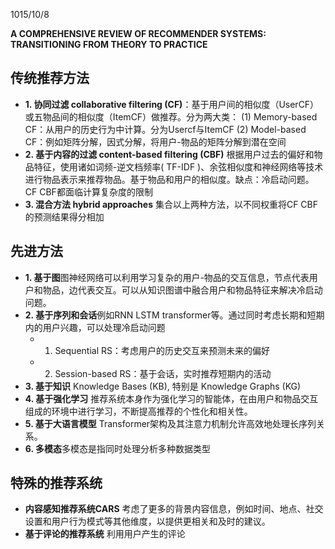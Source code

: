 1015/10/8

**A COMPREHENSIVE REVIEW OF RECOMMENDER SYSTEMS:  TRANSITIONING FROM THEORY TO PRACTICE**

## 传统推荐方法
* **1. 协同过滤 collaborative filtering (CF)**：基于用户间的相似度（UserCF）或五物品间的相似度（ItemCF）做推荐。分为两大类：
    (1) Memory-based CF：从用户的历史行为中计算。分为Usercf与ItemCF
    (2) Model-based CF：例如矩阵分解，因式分解，将用户-物品的矩阵分解到潜在空间
* **2. 基于内容的过滤 content-based filtering (CBF)** 根据用户过去的偏好和物品特征，使用诸如词频-逆文档频率( TF-IDF )、余弦相似度和神经网络等技术进行物品表示来推荐物品。基于物品和用户的相似度。缺点：冷启动问题。CF CBF都面临计算复杂度的限制
* **3. 混合方法 hybrid approaches** 集合以上两种方法，以不同权重将CF CBF的预测结果得分相加

## 先进方法
* **1. 基于图**图神经网络可以利用学习复杂的用户-物品的交互信息，节点代表用户和物品，边代表交互。可以从知识图谱中融合用户和物品特征来解决冷启动问题。
* **2. 基于序列和会话**例如RNN LSTM transformer等。通过同时考虑长期和短期内的用户兴趣，可以处理冷启动问题
  * 1. Sequential RS：考虑用户的历史交互来预测未来的偏好
  * 2. Session-based RS：基于会话，实时推荐短期内的活动
* **3. 基于知识** Knowledge Bases (KB), 特别是 Knowledge Graphs (KG)
* **4. 基于强化学习** 推荐系统本身作为强化学习的智能体，在由用户和物品交互组成的环境中进行学习，不断提高推荐的个性化和相关性。
* **5. 基于大语言模型** Transformer架构及其注意力机制允许高效地处理长序列关系。
* **6. 多模态**多模态是指同时处理分析多种数据类型

## 特殊的推荐系统
* **内容感知推荐系统CARS** 考虑了更多的背景内容信息，例如时间、地点、社交设置和用户行为模式等其他维度，以提供更相关和及时的建议。
* **基于评论的推荐系统** 利用用户产生的评论
